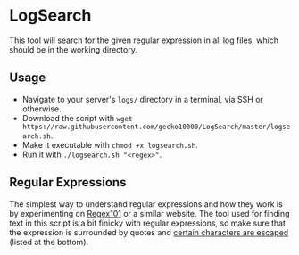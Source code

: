 # LogSearch
This tool will search for the given regular expression in all log files, which should be in the working directory.

## Usage
* Navigate to your server's `logs/` directory in a terminal, via SSH or otherwise.
* Download the script with `wget https://raw.githubusercontent.com/gecko10000/LogSearch/master/logsearch.sh`.
* Make it executable with `chmod +x logsearch.sh`.
* Run it with `./logsearch.sh "<regex>"`.

## Regular Expressions

The simplest way to understand regular expressions and how they work is by experimenting on [Regex101](https://regex101.com/) or a similar website. The tool used for finding text in this script is a bit finicky with regular expressions, so make sure that the expression is surrounded by quotes and [certain characters are escaped](https://www.man7.org/linux/man-pages/man1/grep.1.html#REGULAR_EXPRESSIONS) (listed at the bottom).